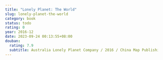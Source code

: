 ```yaml
---
title: "Lonely Planet: The World"
slug: lonely-planet-the-world
category: book
status: todo
rating: 0
year: 2016-12
date: 2023-09-24 00:13:55+08:00
douban:
  rating: 7.9
  subtitle: Australia Lonely Planet Company / 2016 / China Map Publishing House
---
```



